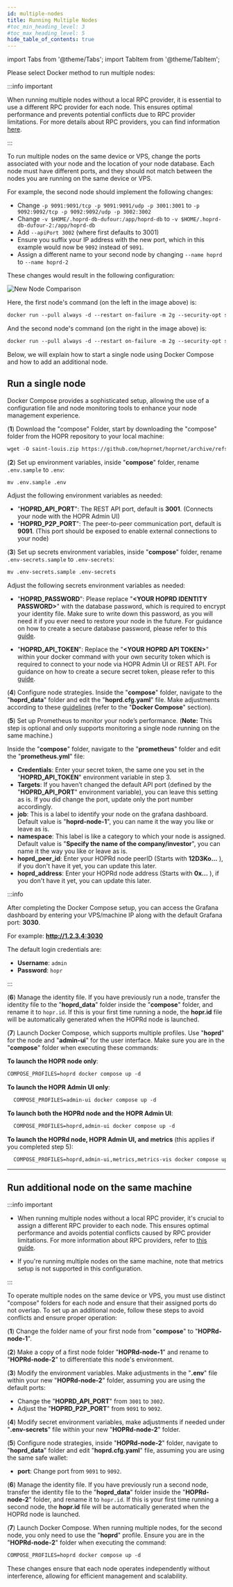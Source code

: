 ```yaml
---
id: multiple-nodes
title: Running Multiple Nodes
#toc_min_heading_level: 3
#toc_max_heading_level: 5
hide_table_of_contents: true
---
```


import Tabs from '@theme/Tabs';
import TabItem from '@theme/TabItem';

Please select Docker method to run multiple nodes:

<Tabs>
<TabItem value="docker_multiple_nodes" label="Docker">

:::info important

When running multiple nodes without a local RPC provider, it is essential to use a different RPC provider for each node. This ensures optimal performance and prevents potential conflicts due to RPC provider limitations. For more details about RPC providers, you can find information [here](./custom-rpc-provider.md).

:::

To run multiple nodes on the same device or VPS, change the ports associated with your node and the location of your node database. Each node must have different ports, and they should not match between the nodes you are running on the same device or VPS.

For example, the second node should implement the following changes:

- Change `-p 9091:9091/tcp -p 9091:9091/udp -p 3001:3001` to `-p 9092:9092/tcp -p 9092:9092/udp -p 3002:3002`
- Change `-v $HOME/.hoprd-db-dufour:/app/hoprd-db` to `-v $HOME/.hoprd-db-dufour-2:/app/hoprd-db`
- Add `--apiPort 3002` (where first defaults to 3001)
- Ensure you suffix your IP address with the new port, which in this example would now be `9092` instead of `9091`.
- Assign a different name to your second node by changing `--name hoprd` to `--name hoprd-2`

These changes would result in the following configuration:

![New Node Comparison](/img/node/new-node-comparison.png)

Here, the first node's command (on the left in the image above) is:

```md
docker run --pull always -d --restart on-failure -m 2g --security-opt seccomp=unconfined --platform linux/x86_64 --log-driver json-file --log-opt max-size=100M --log-opt max-file=5 -ti -v $HOME/.hoprd-db-dufour:/app/hoprd-db --name hoprd -p 9091:9091/tcp -p 9091:9091/udp -p 3001:3001 -e RUST_LOG=info europe-west3-docker.pkg.dev/hoprassociation/docker-images/hoprd:stable --network dufour --init --api --announce --identity /app/hoprd-db/.hopr-id-dufour --data /app/hoprd-db --apiHost '0.0.0.0' --apiToken '<YOUR_SECURITY_TOKEN>' --password 'open-sesame-iTwnsPNg0hpagP+o6T0KOwiH9RQ0' --safeAddress <SAFE_WALLET_ADDRESS> --moduleAddress <MODULE_ADDRESS> --host <YOUR_PUBLIC_IP>:9091 --provider <CUSTOM_RPC_PROVIDER>
```
And the second node's command (on the right in the image above) is:

```md
docker run --pull always -d --restart on-failure -m 2g --security-opt seccomp=unconfined --platform linux/x86_64 --log-driver json-file --log-opt max-size=100M --log-opt max-file=5 -ti -v $HOME/.hoprd-db-dufour-2:/app/hoprd-db --name hoprd-2 -p 9092:9092/tcp -p 9092:9092/udp -p 3002:3002 -e RUST_LOG=info europe-west3-docker.pkg.dev/hoprassociation/docker-images/hoprd:stable --network dufour --init --api --announce --identity /app/hoprd-db/.hopr-id-dufour --data /app/hoprd-db --apiHost '0.0.0.0' --apiPort 3002 --apiToken '<YOUR_SECURITY_TOKEN>' --password 'open-sesame-iTwnsPNg0hpagP+o6T0KOwiH9RQ0' --safeAddress <SAFE_WALLET_ADDRESS> --moduleAddress <MODULE_ADDRESS> --host <YOUR_PUBLIC_IP>:9092 --provider <CUSTOM_RPC_PROVIDER>
```

</TabItem>
<TabItem value="docker_compose_multiple_nodes" label="Docker compose">

Below, we will explain how to start a single node using Docker Compose and how to add an additional node.

## Run a single node

Docker Compose provides a sophisticated setup, allowing the use of a configuration file and node monitoring tools to enhance your node management experience.

(**1**) Download the "compose" Folder, start by downloading the "compose" folder from the HOPR repository to your local machine:

```md
wget -O saint-louis.zip https://github.com/hoprnet/hoprnet/archive/refs/heads/master.zip && unzip saint-louis.zip "hoprnet-master/deploy/compose/*" -d extracted_files && mv extracted_files/hoprnet-master/deploy/compose . && rm -rf saint-louis.zip extracted_files
```

(**2**) Set up environment variables, inside "**compose**" folder, rename `.env.sample` to `.env`:

```md
mv .env.sample .env
```

Adjust the following environment variables as needed:

- "**HOPRD_API_PORT**": The REST API port, default is **3001**. (Connects your node with the HOPR Admin UI)
- "**HOPRD_P2P_PORT**": The peer-to-peer communication port, default is **9091**. (This port should be exposed to enable external connections to your node)

(**3**) Set up secrets environment variables, inside "**compose**" folder, rename `.env-secrets.sample` to `.env-secrets`:

```md
mv .env-secrets.sample .env-secrets
```

Adjust the following secrets environment variables as needed:

- "**HOPRD_PASSWORD**": Please replace "**\<YOUR HOPRD IDENTITY PASSWORD>**" with the database password, which is required to encrypt your identity file. Make sure to write down this password, as you will need it if you ever need to restore your node in the future. For guidance on how to create a secure database password, please refer to this [guide](./frequently-asked-questions.md#how-do-i-create-a-secure-password-for-the-secret-token-and-database-password). 

- "**HOPRD_API_TOKEN**": Replace the "**\<YOUR HOPRD API TOKEN>**" within your docker command with your own security token which is required to connect to your node via HOPR Admin UI or REST API. For guidance on how to create a secure secret token, please refer to this [guide](./frequently-asked-questions.md#how-do-i-create-a-secure-password-for-the-secret-token-and-database-password). 

(**4**) Configure node strategies. Inside the "**compose**" folder, navigate to the "**hoprd_data**" folder and edit the "**hoprd.cfg.yaml**" file. Make adjustments according to these [guidelines](./manage-node-strategies.md) (refer to the "**Docker Compose**" section).

(**5**) Set up Prometheus to monitor your node’s performance. (**Note:** This step is optional and only supports monitoring a single node running on the same machine.)

Inside the "**compose**" folder, navigate to the "**prometheus**" folder and edit the "**prometheus.yml**" file:

- **Credentials**: Enter your secret token, the same one you set in the "**HOPRD_API_TOKEN**" environment variable in step 3.
- **Targets**: If you haven’t changed the default API port (defined by the "**HOPRD_API_PORT**" environment variable), you can leave this setting as is. If you did change the port, update only the port number accordingly.
- **job**: This is a label to identify your node on the grafana dashboard. Default value is "**hoprd-node-1**", you can name it the way you like or leave as is.
- **namespace**: This label is like a category to which your node is assigned. Default value is "**Specify the name of the company/investor**", you can name it the way you like or leave as is.
- **hoprd_peer_id**: Enter your HOPRd node peerID (Starts with **12D3Ko...** ), if you don't have it yet, you can update this later.
- **hoprd_address**: Enter your HOPRd node address (Starts with **0x...** ), if you don't have it yet, you can update this later.

:::info

After completing the Docker Compose setup, you can access the Grafana dashboard by entering your VPS/machine IP along with the default Grafana port: **3030**.

For example: **http://1.2.3.4:3030**

The default login credentials are:

- **Username**: `admin`
- **Password**: `hopr`

:::

(**6**) Manage the identity file. If you have previously run a node, transfer the identity file to the "**hoprd_data**" folder inside the "**compose**" folder, and rename it to `hopr.id`. If this is your first time running a node, the **hopr.id** file will be automatically generated when the HOPRd node is launched.

(**7**) Launch Docker Compose, which supports multiple profiles. Use "**hoprd**" for the node and "**admin-ui**" for the user interface. Make sure you are in the "**compose**" folder when executing these commands:

**To launch the HOPR node only**:
  
```md
COMPOSE_PROFILES=hoprd docker compose up -d
```

**To launch the HOPR Admin UI only**:
```md
  COMPOSE_PROFILES=admin-ui docker compose up -d
```

**To launch both the HOPRd node and the HOPR Admin UI**:
```md
  COMPOSE_PROFILES=hoprd,admin-ui docker compose up -d
```

**To launch the HOPRd node, HOPR Admin UI, and metrics** (this applies if you completed step 5): 
```md
  COMPOSE_PROFILES=hoprd,admin-ui,metrics,metrics-vis docker compose up -d
```

---

## Run additional node on the same machine

:::info important

- When running multiple nodes without a local RPC provider, it's crucial to assign a different RPC provider to each node. This ensures optimal performance and avoids potential conflicts caused by RPC provider limitations. For more information about RPC providers, refer to [this guide](./custom-rpc-provider.md).

- If you're running multiple nodes on the same machine, note that metrics setup is not supported in this configuration.

:::

To operate multiple nodes on the same device or VPS, you must use distinct "compose" folders for each node and ensure that their assigned ports do not overlap. To set up an additional node, follow these steps to avoid conflicts and ensure proper operation:

(**1**) Change the folder name of your first node from "**compose**" to "**HOPRd-node-1**".

(**2**) Make a copy of a first node folder "**HOPRd-node-1**" and rename to "**HOPRd-node-2**" to differentiate this node's environment.

(**3**) Modify the environment variables. Make adjustments in the "**.env**" file within your new "**HOPRd-node-2**" folder, assuming you are using the default ports:
    
- Change the "**HOPRD_API_PORT**" from `3001` to `3002`.
- Adjust the "**HOPRD_P2P_PORT**" from `9091` to `9092`.

(**4**) Modify secret environment variables, make adjustments if needed under "**.env-secrets**" file within your new "**HOPRd-node-2**" folder.

(**5**) Configure node strategies, inside "**HOPRd-node-2**" folder, navigate to "**hoprd_data**" folder and edit "**hoprd.cfg.yaml**" file, assuming you are using the same safe wallet:

- **port**: Change port from `9091` to `9092`.

(**6**) Manage the identity file. If you have previously run a second node, transfer the identity file to the "**hoprd_data**" folder inside the "**HOPRd-node-2**" folder, and rename it to `hopr.id`. If this is your first time running a second node, the **hopr.id** file will be automatically generated when the HOPRd node is launched.

(**7**) Launch Docker Compose. When running multiple nodes, for the second node, you only need to use the "**hoprd**" profile. Ensure you are in the "**HOPRd-node-2**" folder when executing the command:

```md
COMPOSE_PROFILES=hoprd docker compose up -d
```

These changes ensure that each node operates independently without interference, allowing for efficient management and scalability.

</TabItem>
</Tabs>